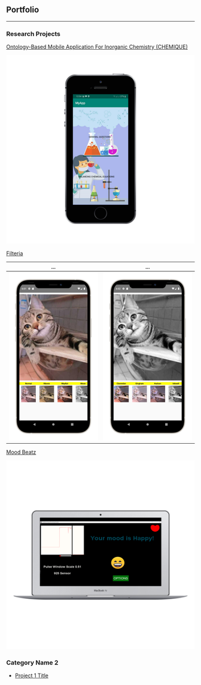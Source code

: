 ## Portfolio

---

### Research Projects

[Ontology-Based Mobile Application For Inorganic Chemistry (CHEMIQUE)](https://github.com/yazyazz/ChemiqueCOM3D/)
  
![](images/ch1.png)  

[Filteria](https://github.com/yazyazz/Cat-Filteria/)
  
...                         |  ...
:-------------------------:|:-------------------------:
![](images/filter1Potrait.png)  |  ![](images/filter2Potrait.png)


[Mood Beatz](https://github.com/yazyazz/Mood_Beatz/)
  
![](images/a3.png)

### Category Name 2

- [Project 1 Title](http://example.com/)





